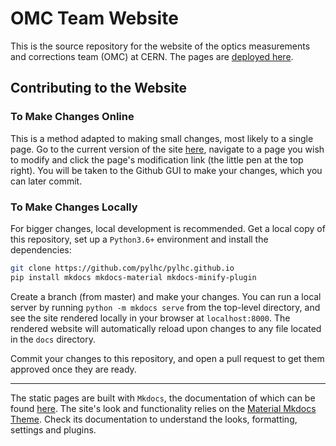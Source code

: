 # OMC Team Website

This is the source repository for the website of the optics measurements and corrections team (OMC) at CERN.
The pages are [deployed here][site_address].

## Contributing to the Website

### To Make Changes Online

This is a method adapted to making small changes, most likely to a single page.
Go to the current version of the site [here][site_address], navigate to a page you wish to modify and click the page's modification link (the little pen at the top right).
You will be taken to the Github GUI to make your changes, which you can later commit.

### To Make Changes Locally

For bigger changes, local development is recommended.
Get a local copy of this repository, set up a `Python3.6+` environment and install the dependencies:

```bash
git clone https://github.com/pylhc/pylhc.github.io
pip install mkdocs mkdocs-material mkdocs-minify-plugin
```

Create a branch (from master) and make your changes.
You can run a local server by running `python -m mkdocs serve` from the top-level directory, and see the site rendered locally in your browser at `localhost:8000`.
The rendered website will automatically reload upon changes to any file located in the `docs` directory.

Commit your changes to this repository, and open a pull request to get them approved once they are ready.

---

The static pages are built with `Mkdocs`, the documentation of which can be found [here][mkdocs].
The site's look and functionality relies on the [Material Mkdocs Theme][mkdocs-material].
Check its documentation to understand the looks, formatting, settings and plugins.

[site_address]: https://pylhc.github.io/
[mkdocs]: https://www.mkdocs.org/
[mkdocs-material]: https://squidfunk.github.io/mkdocs-material/
